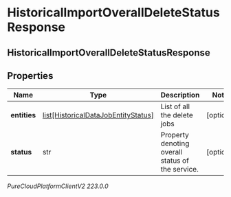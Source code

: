 # HistoricalImportOverallDeleteStatusResponse

## HistoricalImportOverallDeleteStatusResponse

## Properties

|Name | Type | Description | Notes|
|------------ | ------------- | ------------- | -------------|
| **entities** | [list[HistoricalDataJobEntityStatus]](HistoricalDataJobEntityStatus) | List of all the delete jobs | [optional] |
| **status** | str | Property denoting overall status of the service. | [optional] |



_PureCloudPlatformClientV2 223.0.0_
